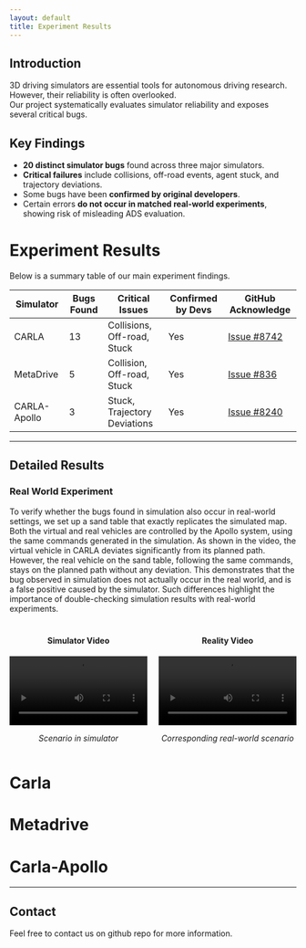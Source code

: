 ```yaml
---
layout: default
title: Experiment Results
---
```


## Introduction

3D driving simulators are essential tools for autonomous driving research. However, their reliability is often overlooked.  
Our project systematically evaluates simulator reliability and exposes several critical bugs.

## Key Findings

- **20 distinct simulator bugs** found across three major simulators.
- **Critical failures** include collisions, off-road events, agent stuck, and trajectory deviations.
- Some bugs have been **confirmed by original developers**.
- Certain errors **do not occur in matched real-world experiments**, showing risk of misleading ADS evaluation.

# Experiment Results

Below is a summary table of our main experiment findings.

<table>
    <thead>
        <tr>
            <th>Simulator</th>
            <th>Bugs Found</th>
            <th>Critical Issues</th>
            <th>Confirmed by Devs</th>
            <th>GitHub Acknowledge</th>
        </tr>
    </thead>
    <tbody>
        <tr>
            <td>CARLA</td>
            <td>13</td>
            <td>Collisions, Off-road, Stuck</td>
            <td>Yes</td>
            <td><a href="https://github.com/carla-simulator/carla/issues/8742" target="_blank">Issue #8742</a></td>
        </tr>
        <tr>
            <td>MetaDrive</td>
            <td>5</td>
            <td>Collision, Off-road, Stuck</td>
            <td>Yes</td>
            <td><a href="https://github.com/metadriverse/metadrive/issues/836" target="_blank">Issue #836</a></td>
        </tr>
        <tr>
            <td>CARLA-Apollo</td>
            <td>3</td>
            <td>Stuck, Trajectory Deviations</td>
            <td>Yes</td>
            <td><a href="https://github.com/carla-simulator/carla/issues/8240" target="_blank">Issue #8240</a></td>
        </tr>
    </tbody>
</table>

---

## Detailed Results

### Real World Experiment
To verify whether the bugs found in simulation also occur in real-world settings, we set up a sand table that exactly replicates the simulated map. Both the virtual and real vehicles are controlled by the Apollo system, using the same commands generated in the simulation. 
As shown in the video, the virtual vehicle in CARLA deviates significantly from its planned path. However, the real vehicle on the sand table, following the same commands, stays on the planned path without any deviation. This demonstrates that the bug observed in simulation does not actually occur in the real world, and is a false positive caused by the simulator. Such differences highlight the importance of double-checking simulation results with real-world experiments.


<div style="display: flex; justify-content: space-around; align-items: flex-start; gap: 20px; margin: 20px 0;">
    <div style="flex: 1; text-align: center;">
        <h4>Simulator Video</h4>
        <video width="100%" height="auto" controls style="max-width: 400px;">
            <source src="assets/sandbox_simulator.mp4" type="video/mp4">
            Your browser does not support the video tag.
        </video>
        <p><em>Scenario in simulator</em></p>
    </div>
    <div style="flex: 1; text-align: center;">
        <h4>Reality Video</h4>
        <video width="100%" height="auto" controls style="max-width: 400px;">
            <source src="assets/sandbox_reality.mp4" type="video/mp4">
            Your browser does not support the video tag.
        </video>
        <p><em>Corresponding real-world scenario</em></p>
    </div>
</div>



# Carla

# Metadrive

# Carla-Apollo

---

## Contact

Feel free to contact us on github repo for more information.
